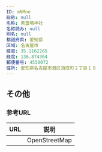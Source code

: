 ```yaml
---
ID: mNMne
総称: null
名称: 素盞鳴神社
名称読み: null
別名: null
都道府県: 愛知県
区域: 名古屋市
緯度: 35.1162265
経度: 136.874364
郵便番号: 4550072
住所: 愛知県名古屋市港区須成町２丁目１８
---
```


## その他

### 参考URL

| URL | 説明          |
| --- | ------------- |
|     | OpenStreetMap |
